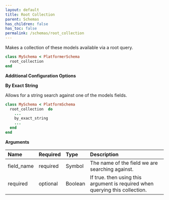 ```yaml
---
layout: default
title: Root Collection
parent: Schemas
has_children: false
has_toc: false
permalink: /schemas/root_collection
---
```


Makes a collection of these models available via a root query.

```ruby
class MySchema < PlatformerSchema
  root_collection 
end
```

**Additional Configuration Options**

**By Exact String**

Allows for a string search against one of the models fields.

```ruby
class MySchema < PlatformSchema
  root_collection  do
    ...
    by_exact_string 
    ...
  end
end
```

**Arguments**

| Name | Required | Type | Description |
|:---|:---|:---|:---|
| field_name | required | Symbol | The name of the field we are searching against. |
| required | optional | Boolean | If true. then using this argument is required when querying this collection. |